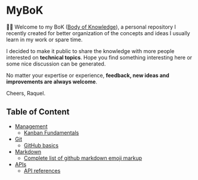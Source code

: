 # MyBoK

:wave::smiley: Welcome to my BoK ([Body of Knowledge](https://en.wikipedia.org/wiki/Body_of_knowledge)), a personal repository I recently created for better organization of the concepts and ideas I usually learn in my work or spare time. 

I decided to make it public to share the knowledge with more people interested on **technical topics**. Hope you find something interesting here or some nice discussion can be generated. 

No matter your expertise or experience, **feedback, new ideas and improvements are always welcome**.


Cheers,
Raquel.

## Table of Content

- [Management](management)
    - [Kanban Fundamentals](management/kanban-fundamentals.md)
- [Git](git)
    - [GitHub basics](git/github-basics.md)
- [Markdown](markdown)
    - [Complete list of github markdown emoji markup](markdown/github-markdown-emoji-markup.md)
- [APIs](/apis/)
    - [API references](/apis/apis-references.md)
